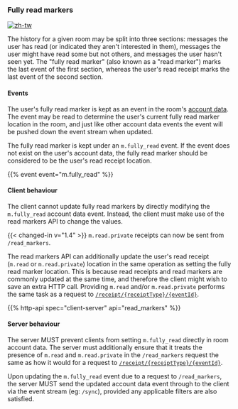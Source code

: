 ### Fully read markers

[![zh-tw](https://img.shields.io/badge/lang-zh--tw-blue.svg)](https://github.com/message-exp/matrix_organized_spec/tree/main/v1.11/client-server-api/zh-tw/read_markers.zh-tw.md)

The history for a given room may be split into three sections: messages
the user has read (or indicated they aren't interested in them),
messages the user might have read some but not others, and messages the
user hasn't seen yet. The "fully read marker" (also known as a "read
marker") marks the last event of the first section, whereas the user's
read receipt marks the last event of the second section.

#### Events

The user's fully read marker is kept as an event in the room's [account
data](#client-config). The event may be read to determine the user's
current fully read marker location in the room, and just like other
account data events the event will be pushed down the event stream when
updated.

The fully read marker is kept under an `m.fully_read` event. If the
event does not exist on the user's account data, the fully read marker
should be considered to be the user's read receipt location.

{{% event event="m.fully_read" %}}

#### Client behaviour

The client cannot update fully read markers by directly modifying the
`m.fully_read` account data event. Instead, the client must make use of
the read markers API to change the values.

{{< changed-in v="1.4" >}} `m.read.private` receipts can now be sent from
`/read_markers`.

The read markers API can additionally update the user's read receipt
(`m.read` or `m.read.private`) location in the same operation as setting
the fully read marker location. This is because read receipts and read
markers are commonly updated at the same time, and therefore the client
might wish to save an extra HTTP call. Providing `m.read` and/or
`m.read.private` performs the same task as a request to
[`/receipt/{receiptType}/{eventId}`](#post_matrixclientv3roomsroomidreceiptreceipttypeeventid).

{{% http-api spec="client-server" api="read_markers" %}}

#### Server behaviour

The server MUST prevent clients from setting `m.fully_read` directly in
room account data. The server must additionally ensure that it treats
the presence of `m.read` and `m.read.private` in the `/read_markers`
request the same as how it would for a request to
[`/receipt/{receiptType}/{eventId}`](#post_matrixclientv3roomsroomidreceiptreceipttypeeventid).

Upon updating the `m.fully_read` event due to a request to
`/read_markers`, the server MUST send the updated account data event
through to the client via the event stream (eg: `/sync`), provided any
applicable filters are also satisfied.
